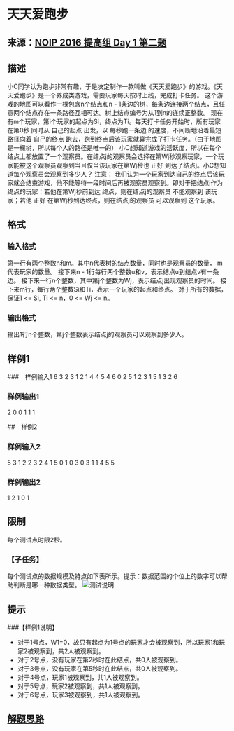 # 天天爱跑步

##  来源：[NOIP 2016 提高组 Day 1 第二题](https://www.vijos.org/p/2004)

## 描述

小C同学认为跑步非常有趣，于是决定制作一款叫做《天天爱跑步》的游戏。《天天爱跑步》是一个养成类游戏，需要玩家每天按时上线，完成打卡任务。
这个游戏的地图可以看作一棵包含n个结点和n - 1条边的树，每条边连接两个结点，且任意两个结点存在一条路径互相可达。树上结点编号为从1到n的连续正整数。
现在有m个玩家，第i个玩家的起点为Si，终点为Ti。每天打卡任务开始时，所有玩家 在第0秒 同时从 自己的起点 出发，以 每秒跑一条边 的速度，不间断地沿着最短路径向着 自己的终点 跑去，跑到终点后该玩家就算完成了打卡任务。（由于地图是一棵树，所以每个人的路径是唯一的）
小C想知道游戏的活跃度，所以在每个结点上都放置了一个观察员。在结点j的观察员会选择在第Wj秒观察玩家，一个玩家能被这个观察员观察到当且仅当该玩家在第Wj秒也 正好 到达了结点j。小C想知道每个观察员会观察到多少人？
注意： 我们认为一个玩家到达自己的终点后该玩家就会结束游戏，他不能等待一段时间后再被观察员观察到。即对于把结点j作为终点的玩家：若他在第Wj秒前到达 终点，则在结点j的观察员 不能观察到 该玩家；若他 正好 在第Wj秒到达终点，则在结点j的观察员 可以观察到 这个玩家。

## 格式

### 输入格式

第一行有两个整数n和m。其中n代表树的结点数量，同时也是观察员的数量， m代表玩家的数量。
接下来n - 1行每行两个整数u和v，表示结点u到结点v有一条边。
接下来一行n个整数，其中第j个整数为Wj，表示结点j出现观察员的时间。 接下来m行，每行两个整数Si和Ti，表示一个玩家的起点和终点。
对于所有的数据，保证1 <= Si, Ti <= n，0 <= Wj <= n。

### 输出格式

输出1行n个整数，第j个整数表示结点j的观察员可以观察到多少人。

## 样例1
###　样例输入1
6 3
2 3
1 2
1 4
4 5
4 6
0 2 5 1 2 3
1 5
1 3
2 6

### 样例输出1
2 0 0 1 1 1

##　样例2
### 样例输入2
5 3
1 2
2 3
2 4
1 5
0 1 0 3 0
3 1
1 4
5 5

### 样例输出2
1 2 1 0 1

## 限制

每个测试点时限2秒。
### 【子任务】
每个测试点的数据规模及特点如下表所示。提示：数据范围的个位上的数字可以帮助判断是哪一种数据类型。
![测试说明](!test.png)

## 提示

###【样例1说明】
- 对于1号点，W1=0，故只有起点为1号点的玩家才会被观察到，所以玩家1和玩家2被观察到，共2人被观察到。
- 对于2号点，没有玩家在第2秒时在此结点，共0人被观察到。
- 对于3号点，没有玩家在第5秒时在此结点，共0人被观察到。
- 对于4号点，玩家1被观察到，共1人被观察到。
- 对于5号点，玩家2被观察到，共1人被观察到。
- 对于6号点，玩家3被观察到，共1人被观察到。


## [解题思路](思路.md)